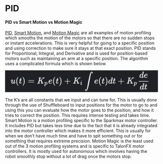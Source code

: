 # PID

#### PID vs Smart Motion vs Motion Magic

[PID](https://docs.wpilib.org/en/stable/docs/software/advanced-controls/controllers/pidcontroller.html), [Smart Motion](https://github.com/REVrobotics/SPARK-MAX-Examples/blob/master/Java/Smart%20Motion%20Example/src/main/java/frc/robot/Robot.java), and [Motion Magic](https://docs.ctre-phoenix.com/en/stable/ch16_ClosedLoop.html#motion-magic-position-velocity-current-closed-loop-closed-loop) are all examples of motion profiling which smooths the motion of the motors so that there are no sudden stops or instant accelerations. This is very helpful for going to a specific position and using correction to make sure it stays at that exact position. PID stands for Proportional, Integral, and Derivative and is used for position-based motors such as maintaining an arm at a specific position. The algorithm uses a complicated formula which is shown below.

![](./images/pid/pid01.png)

The K’s are all constants that we input and can tune for. This is usually done through the use of Shuffleboard to input positions for the motor to go to and using this you can evaluate how the motor goes to the position, and how it tries to correct the position. This requires intense testing and takes time. Smart Motion is a motion profiling specific to the Sparkmax motor controller. It includes PID but takes less time due to the fact that it is already integrated into the motor controller which makes it more efficient. This is usually for when we don’t have much time and have to spit something out or for something that requires extreme precision. Motion Magic is the least used out of the 3 motion profiling systems and is specific to TalonFX motor controllers. It is mostly used for autonomous which involves having the robot smoothly stop without a lot of drag once the motors stop.
